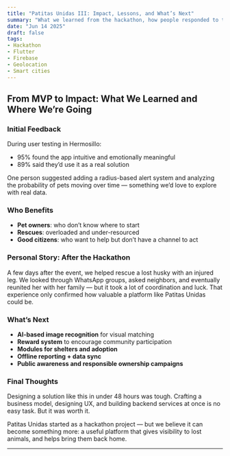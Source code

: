 ```yaml
---
title: "Patitas Unidas III: Impact, Lessons, and What’s Next"
summary: "What we learned from the hackathon, how people responded to the prototype, and how we see the project evolving."
date: "Jun 14 2025"
draft: false
tags:
- Hackathon
- Flutter
- Firebase
- Geolocation
- Smart cities
---
```


## From MVP to Impact: What We Learned and Where We’re Going

### Initial Feedback

During user testing in Hermosillo:

- 95% found the app intuitive and emotionally meaningful
- 89% said they’d use it as a real solution

One person suggested adding a radius-based alert system and analyzing the probability of pets moving over time — something we’d love to explore with real data.

### Who Benefits

- **Pet owners**: who don’t know where to start
- **Rescues**: overloaded and under-resourced
- **Good citizens**: who want to help but don’t have a channel to act

### Personal Story: After the Hackathon

A few days after the event, we helped rescue a lost husky with an injured leg. We looked through WhatsApp groups, asked neighbors, and eventually reunited her with her family — but it took a lot of coordination and luck. That experience only confirmed how valuable a platform like Patitas Unidas could be.

### What’s Next

- **AI-based image recognition** for visual matching
- **Reward system** to encourage community participation
- **Modules for shelters and adoption**
- **Offline reporting + data sync**
- **Public awareness and responsible ownership campaigns**

### Final Thoughts

Designing a solution like this in under 48 hours was tough. Crafting a business model, designing UX, and building backend services at once is no easy task. But it was worth it.

Patitas Unidas started as a hackathon project — but we believe it can become something more: a useful platform that gives visibility to lost animals, and helps bring them back home.

---